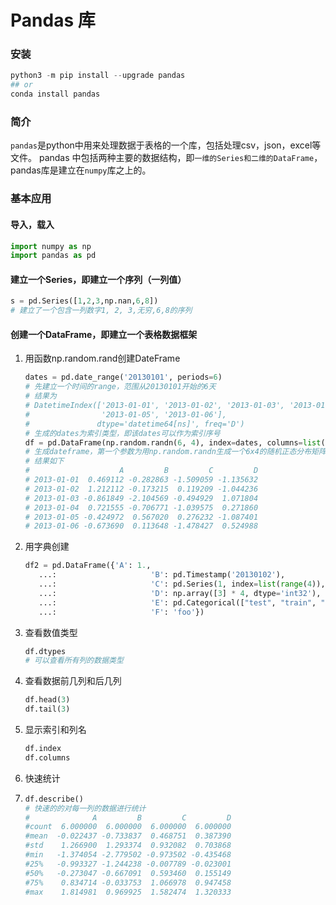 # Pandas 库

### 安装
```python
python3 -m pip install --upgrade pandas
## or 
conda install pandas
```
### 简介
```pandas```是python中用来处理数据于表格的一个库，包括处理csv，json，excel等文件。
pandas 中包括两种主要的数据结构，即```一维的Series和二维的DataFrame```，pandas库是建立在```numpy```库之上的。

### 基本应用
#### 导入，载入
```python
import numpy as np
import pandas as pd 
```
#### 建立一个Series，即建立一个序列（一列值）
```python
s = pd.Series([1,2,3,np.nan,6,8])
# 建立了一个包含一列数字1, 2, 3,无穷,6,8的序列
```
#### 创建一个DataFrame，即建立一个表格数据框架
1. 用函数np.random.rand创建DateFrame
    ```python
    dates = pd.date_range('20130101', periods=6)
    # 先建立一个时间的range，范围从20130101开始的6天
    # 结果为
    # DatetimeIndex(['2013-01-01', '2013-01-02', '2013-01-03', '2013-01-04',
    #                '2013-01-05', '2013-01-06'],
    #               dtype='datetime64[ns]', freq='D')
    # 生成的dates为索引类型，即该dates可以作为索引序号
    df = pd.DataFrame(np.random.randn(6, 4), index=dates, columns=list('ABCD'))
    # 生成dateframe，第一个参数为用np.random.randn生成一个6x4的随机正态分布矩阵，并且该dataframe以之前生产的日期为索引，列名为'A', 'B', 'C', 'D'
    # 结果如下
    #                    A         B         C         D
    # 2013-01-01  0.469112 -0.282863 -1.509059 -1.135632
    # 2013-01-02  1.212112 -0.173215  0.119209 -1.044236
    # 2013-01-03 -0.861849 -2.104569 -0.494929  1.071804
    # 2013-01-04  0.721555 -0.706771 -1.039575  0.271860
    # 2013-01-05 -0.424972  0.567020  0.276232 -1.087401
    # 2013-01-06 -0.673690  0.113648 -1.478427  0.524988
    ```
2. 用字典创建
    ```python
    df2 = pd.DataFrame({'A': 1.,
       ...:                     'B': pd.Timestamp('20130102'),
       ...:                     'C': pd.Series(1, index=list(range(4)), dtype='float32'),
       ...:                     'D': np.array([3] * 4, dtype='int32'),
       ...:                     'E': pd.Categorical(["test", "train", "test", "train"]),
       ...:                     'F': 'foo'})
    ```
3. 查看数值类型

   ```python
   df.dtypes
   # 可以查看所有列的数据类型
   ```

4. 查看数据前几列和后几列

   ```python
   df.head(3)
   df.tail(3)
   ```

5. 显示索引和列名

   ```python
   df.index
   df.columns
   ```

6. 快速统计

7. ```python
   df.describe()
   # 快速的的对每一列的数据进行统计
   #              A         B         C         D
   #count  6.000000  6.000000  6.000000  6.000000
   #mean  -0.022437 -0.733837  0.468751  0.387390
   #std    1.266900  1.293374  0.932082  0.703868
   #min   -1.374054 -2.779502 -0.973502 -0.435468
   #25%   -0.993327 -1.244238 -0.007789 -0.023001
   #50%   -0.273047 -0.667091  0.593460  0.155149
   #75%    0.834714 -0.033753  1.066978  0.947458
   #max    1.814981  0.969925  1.582474  1.320333
   ```

   